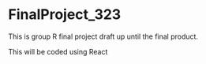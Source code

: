 # FinalProject_323
This is group R final project draft up until the final product.

This will be coded using React